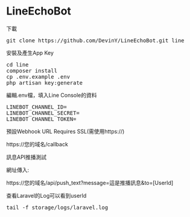 # LineEchoBot
下載
<pre>
git clone https://github.com/DevinY/LineEchoBot.git line
</pre>

安裝及產生App Key
<pre>
cd line
composer install
cp .env.example .env
php artisan key:generate
</pre>

編輯.env檔，填入Line Console的資料
<pre>
LINEBOT_CHANNEL_ID=
LINEBOT_CHANNEL_SECRET=
LINEBOT_CHANNEL_TOKEN=
</pre>

預設Webhook URL Requires SSL(需使用https://)

https://您的域名/callback

訊息API推播測試

網址傳入:

https://您的域名/api/push_text?message=這是推播訊息&to=[UserId]

查看Laravel的Log可以看到userId
<pre>
tail -f storage/logs/laravel.log 
</pre>
